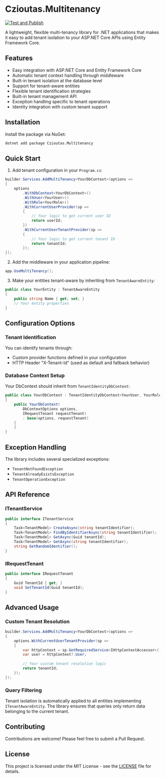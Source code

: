 # Czioutas.Multitenancy

[![Test and Publish](https://github.com/czioutas/multitenancy/actions/workflows/publish.yml/badge.svg)](https://github.com/czioutas/multitenancy/actions/workflows/publish.yml)

A lightweight, flexible multi-tenancy library for .NET applications that makes it easy to add tenant isolation to your ASP.NET Core APIs using Entity Framework Core.

## Features

- Easy integration with ASP.NET Core and Entity Framework Core
- Automatic tenant context handling through middleware
- Built-in tenant isolation at the database level
- Support for tenant-aware entities
- Flexible tenant identification strategies
- Built-in tenant management API
- Exception handling specific to tenant operations
- Identity integration with custom tenant support

## Installation

Install the package via NuGet:

```bash
dotnet add package Czioutas.Multitenancy
```

## Quick Start

1. Add tenant configuration in your `Program.cs`:

```csharp
builder.Services.AddMultiTenancy<YourDbContext>(options =>
{
    options
        .WithDbContext<YourDbContext>()
        .WithUser<YourUser>()
        .WithRole<YourRole>()
        .WithCurrentUserProvider(sp => 
        {
            // Your logic to get current user ID
            return userId;
        })
        .WithCurrentUserTenantProvider(sp =>
        {
            // Your logic to get current tenant ID
            return tenantId;
        });
});
```

2. Add the middleware in your application pipeline:

```csharp
app.UseMultiTenancy();
```

3. Make your entities tenant-aware by inheriting from `TenantAwareEntity`:

```csharp
public class YourEntity : TenantAwareEntity
{
    public string Name { get; set; }
    // Your entity properties
}
```

## Configuration Options

### Tenant Identification

You can identify tenants through:
- Custom provider functions defined in your configuration
- HTTP Header "X-Tenant-Id" (used as default and fallback behavior)

### Database Context Setup

Your DbContext should inherit from `TenantIdentityDbContext`:

```csharp
public class YourDbContext : TenantIdentityDbContext<YourUser, YourRole, Guid>
{
    public YourDbContext(
        DbContextOptions options,
        IRequestTenant requestTenant)
        : base(options, requestTenant)
    {
    }
}
```

## Exception Handling

The library includes several specialized exceptions:
- `TenantNotFoundException`
- `TenantAlreadyExistsException`
- `TenantOperationException`

## API Reference

### ITenantService

```csharp
public interface ITenantService
{
    Task<TenantModel> CreateAsync(string tenantIdentifier);
    Task<TenantModel> FindByIdentifierAsync(string tenantIdentifier);
    Task<TenantModel> GetAsync(Guid tenantId);
    Task<TenantModel> GetAsync(string tenantIdentifier);
    string GetRandomIdentifier();
}
```

### IRequestTenant

```csharp
public interface IRequestTenant
{
    Guid TenantId { get; }
    void SetTenantId(Guid tenantId);
}
```

## Advanced Usage

### Custom Tenant Resolution

```csharp
builder.Services.AddMultiTenancy<YourDbContext>(options =>
{
    options.WithCurrentUserTenantProvider(sp =>
    {
        var httpContext = sp.GetRequiredService<IHttpContextAccessor>().HttpContext;
        var user = httpContext?.User;
        
        // Your custom tenant resolution logic
        return tenantId;
    });
});
```

### Query Filtering

Tenant isolation is automatically applied to all entities implementing `ITenantAwareEntity`. The library ensures that queries only return data belonging to the current tenant.

## Contributing

Contributions are welcome! Please feel free to submit a Pull Request.

## License

This project is licensed under the MIT License - see the [LICENSE](LICENSE) file for details.
